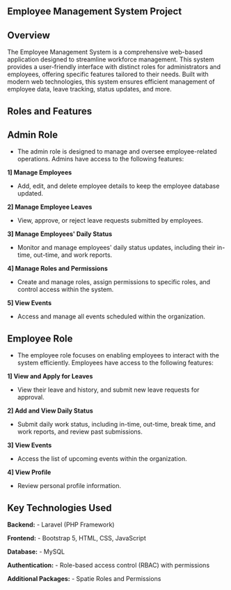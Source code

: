 ## Employee Management System Project

## Overview
The Employee Management System is a comprehensive web-based application designed to streamline workforce management. This system provides a user-friendly interface with distinct roles for administrators and employees, offering specific features tailored to their needs. Built with modern web technologies, this system ensures efficient management of employee data, leave tracking, status updates, and more.

## Roles and Features

## Admin Role

- The admin role is designed to manage and oversee employee-related operations. Admins have access to the following features:

**1] Manage Employees**
- Add, edit, and delete employee details to keep the employee database updated.

**2] Manage Employee Leaves**
- View, approve, or reject leave requests submitted by employees.

**3] Manage Employees' Daily Status**
- Monitor and manage employees' daily status updates, including their in-time, out-time, and work reports.

**4] Manage Roles and Permissions**
- Create and manage roles, assign permissions to specific roles, and control access within the system.

**5] View Events**
- Access and manage all events scheduled within the organization.


## Employee Role

- The employee role focuses on enabling employees to interact with the system efficiently. Employees have access to the following features:

**1] View and Apply for Leaves**
- View their leave and history, and submit new leave requests for approval.

**2] Add and View Daily Status**
- Submit daily work status, including in-time, out-time, break time, and work reports, and review past submissions.

**3] View Events**
- Access the list of upcoming events within the organization.

**4] View Profile**
- Review personal profile information.


## Key Technologies Used

**Backend:**  - Laravel (PHP Framework)

**Frontend:**  - Bootstrap 5, HTML, CSS, JavaScript

**Database:**  - MySQL

**Authentication:**  - Role-based access control (RBAC) with permissions

**Additional Packages:**  - Spatie Roles and Permissions

